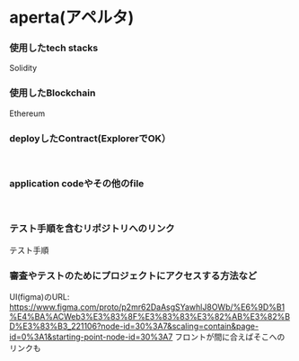# aperta(アペルタ)

### 使用したtech stacks
Solidity<br>

### 使用したBlockchain
Ethereum<br>

### deployしたContract(ExplorerでOK）
<br>

### application codeやその他のfile
<br>

### テスト手順を含むリポジトリへのリンク
テスト手順<br>

### 審査やテストのためにプロジェクトにアクセスする方法など
UI(figma)のURL:
<https://www.figma.com/proto/p2mr62DaAsgSYawhlJ8OWb/%E6%9D%B1%E4%BA%ACWeb3%E3%83%8F%E3%83%83%E3%82%AB%E3%82%BD%E3%83%B3_221106?node-id=30%3A7&scaling=contain&page-id=0%3A1&starting-point-node-id=30%3A7>
フロントが間に合えばそこへのリンクも<br>
